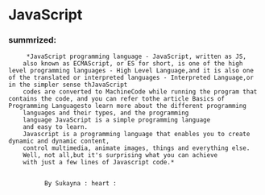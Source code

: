 
# JavaScript
### summrized:


         *JavaScript programming language - JavaScript, written as JS,
        also known as ECMAScript, or ES for short, is one of the high level programming languages ​​- High Level Language,and it is also one of the translated or interpreted languages ​​- Interpreted Language,or in the simpler sense thJavaScript
        codes are converted to MachineCode while running the program that contains the code, and you can refer tothe article Basics of Programming Languages​​to learn more about the different programming 
        languages ​​and their types, and the programming 
        language JavaScript is a simple programming language 
        and easy to learn.
        Javascript is a programming language that enables you to create dynamic and dynamic content,
        control multimedia, animate images, things and everything else.
        Well, not all,but it's surprising what you can achieve
        with just a few lines of Javascript code.*
              

              By Sukayna : heart :
         

